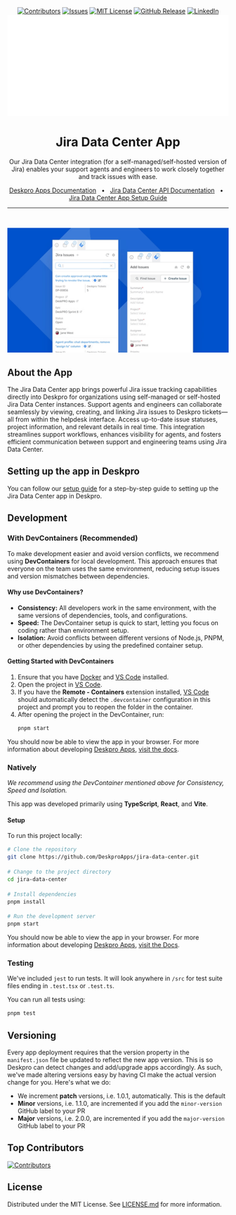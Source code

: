 <div align='center'>
  <a target='_blank' href=''><img src='https://img.shields.io/github/contributors/deskproapps/jira-data-center.svg?style=for-the-badge' alt='Contributors' /></a>
  <a target='_blank' href='https://github.com/deskproapps/jira-data-center/issues'><img src='https://img.shields.io/github/issues/deskproapps/jira-data-center.svg?style=for-the-badge' alt='Issues' /></a>
  <a target='_blank' href='https://github.com/deskproapps/jira-data-center/blob/master/LICENSE.md'><img src='https://img.shields.io/github/license/deskproapps/jira-data-center.svg?style=for-the-badge' alt='MIT License' /></a>
  <a target='_blank' href='https://github.com/deskproapps/jira-data-center/releases'><img src='https://img.shields.io/github/v/release/deskproapps/jira-data-center?style=for-the-badge' alt='GitHub Release' /></a>
  <a target='_blank' href='https://www.linkedin.com/company/deskpro'><img src='https://img.shields.io/badge/-LinkedIn-black.svg?style=for-the-badge&logo=linkedin&colorB=555' alt='LinkedIn' /></a>
  <img src='readme.svg' />
</div>

<div align='center'>
  <h1>Jira Data Center App</h1>
  <p>Our Jira Data Center integration (for a self-managed/self-hosted version of Jira) enables your support agents and engineers to work closely together and track issues with ease.</p>
  <a href='https://support.deskpro.com/ga/guides/developers/anatomy-of-an-app' target='_blank'>Deskpro Apps Documentation</a>
  <span>&nbsp;&nbsp;•&nbsp;&nbsp;</span>
  <a href='https://developer.atlassian.com/cloud/jira-data-center/platform/rest' target='_blank'>Jira Data Center API Documentation</a>
  <span>&nbsp;&nbsp;•&nbsp;&nbsp;</span>
  <a href='./SETUP.md' target='_blank'>Jira Data Center App Setup Guide</a>
  <br />
  <hr />
  <br />
</div>

![screenshot of the Jira Data Center app](./docs/readme/app-screenshot.png)

## **About the App**
The Jira Data Center app brings powerful Jira issue tracking capabilities directly into Deskpro for organizations using self-managed or self-hosted Jira Data Center instances. Support agents and engineers can collaborate seamlessly by viewing, creating, and linking Jira issues to Deskpro tickets—all from within the helpdesk interface. Access up-to-date issue statuses, project information, and relevant details in real time. This integration streamlines support workflows, enhances visibility for agents, and fosters efficient communication between support and engineering teams using Jira Data Center.

## **Setting up the app in Deskpro**
You can follow our [setup guide](./SETUP.md) for a step-by-step guide to setting up the Jira Data Center app in Deskpro.

## Development

### With DevContainers (Recommended)
To make development easier and avoid version conflicts, we recommend using **DevContainers** for local development. This approach ensures that everyone on the team uses the same environment, reducing setup issues and version mismatches between dependencies.

#### Why use DevContainers?
- **Consistency:** All developers work in the same environment, with the same versions of dependencies, tools, and configurations.
- **Speed:** The DevContainer setup is quick to start, letting you focus on coding rather than environment setup.
- **Isolation:** Avoid conflicts between different versions of Node.js, PNPM, or other dependencies by using the predefined container setup.

#### Getting Started with DevContainers
1. Ensure that you have [Docker](https://www.docker.com/get-started) and [VS Code](https://code.visualstudio.com/) installed.
2. Open the project in [VS Code](https://code.visualstudio.com/).
3. If you have the **Remote - Containers** extension installed, [VS Code](https://code.visualstudio.com/) should automatically detect the `.devcontainer` configuration in this project and prompt you to reopen the folder in the container.
4. After opening the project in the DevContainer, run:
   ```bash
   pnpm start
   ```

You should now be able to view the app in your browser. For more information about developing [Deskpro Apps](https://www.deskpro.com/apps), [visit the docs](https://support.deskpro.com/ga/guides/developers/anatomy-of-an-app).

### Natively
_We recommend using the DevContainer mentioned above for Consistency, Speed and Isolation._

This app was developed primarily using **TypeScript**, **React**, and **Vite**.

#### Setup
To run this project locally:

 ```bash
# Clone the repository
git clone https://github.com/DeskproApps/jira-data-center.git

# Change to the project directory
cd jira-data-center

# Install dependencies
pnpm install

# Run the development server
pnpm start
```

You should now be able to view the app in your browser. For more information about developing [Deskpro Apps](https://www.deskpro.com/apps), [visit the Docs](https://support.deskpro.com/ga/guides/developers/anatomy-of-an-app).

### Testing
We've included `jest` to run tests. It will look anywhere in `/src` for test suite files ending in `.test.tsx` or `.test.ts`.

You can run all tests using:

```bash
pnpm test
```

## Versioning
Every app deployment requires that the version property in the `manifest.json` file be updated to reflect the new app version. This is so Deskpro can detect changes and add/upgrade apps accordingly. As such, we've made altering versions easy by having CI make the actual version change for you. Here's what we do:

* We increment **patch** versions, i.e. 1.0.1, automatically. This is the default
* **Minor** versions, i.e. 1.1.0, are incremented if you add the `minor-version` GitHub label to your PR
* **Major** versions, i.e. 2.0.0, are incremented if you add the `major-version` GitHub label to your PR

## Top Contributors
[![Contributors](https://contrib.rocks/image?repo=deskproapps/jira-data-center)](https://github.com/deskproapps/jira-data-center/graphs/contributors)


## License
Distributed under the MIT License. See [LICENSE.md](LICENSE.md) for more information.